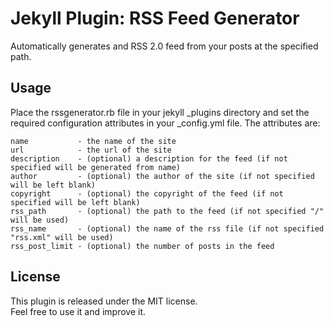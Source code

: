# Jekyll Plugin: RSS Feed Generator

Automatically generates and RSS 2.0 feed from your posts at the specified path.

## Usage

Place the rssgenerator.rb file in your jekyll _plugins directory and set the required configuration attributes in your _config.yml file. The attributes are:  

    name           - the name of the site
    url            - the url of the site
    description    - (optional) a description for the feed (if not specified will be generated from name)
    author         - (optional) the author of the site (if not specified will be left blank)
    copyright      - (optional) the copyright of the feed (if not specified will be left blank)
    rss_path       - (optional) the path to the feed (if not specified "/" will be used)
    rss_name       - (optional) the name of the rss file (if not specified "rss.xml" will be used)
    rss_post_limit - (optional) the number of posts in the feed

## License

This plugin is released under the MIT license.  
Feel free to use it and improve it.
